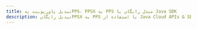 ---title: تبدیل پاورپوینت بهPPS، PPSX به PPS مبدل رایگان یا Java SDKdescription: تبدیل رایگانPPSX به PPS با استفاده از Java Cloud APIs & SDK. همچنین اسناد Microsoft PowerPoint را در Cloud ایجاد، ویرایش و رندر کنید.---